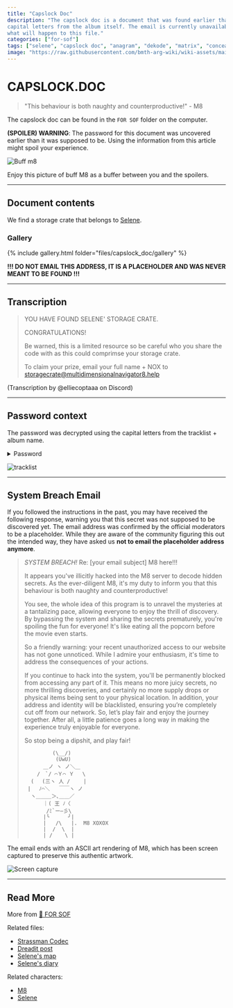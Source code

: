 ```yaml
---
title: "Capslock Doc"
description: "The capslock doc is a document that was found earlier than expected. Its password uses the 
capital letters from the album itself. The email is currently unavailable and it is unknown 
what will happen to this file."
categories: ["for-sof"]
tags: ["selene", "capslock doc", "anagram", "dekode", "matrix", "concealed origins"]
image: "https://raw.githubusercontent.com/bmth-arg-wiki/wiki-assets/main/files/capslock_doc/gallery/crate_selene.png"
---
```


# CAPSLOCK.DOC

> "This behaviour is both naughty and counterproductive!" - M8

The capslock doc can be found in the `FOR SOF` folder on the computer.

**(SPOILER) WARNING**: The password for this document was uncovered earlier than it was supposed to be. Using the information 
from this article might spoil your experience.

![Buff m8](https://raw.githubusercontent.com/bmth-arg-wiki/wiki-assets/main/m8/mad_m8.png)

Enjoy this picture of buff M8 as a buffer between you and the spoilers.

***

## Document contents

We find a storage crate that belongs to [Selene](../characters/selene).

### Gallery

{% include gallery.html folder="files/capslock_doc/gallery" %}

**!!! DO NOT EMAIL THIS ADDRESS, IT IS A PLACEHOLDER AND 
WAS NEVER MEANT TO BE FOUND !!!**

***

## Transcription

> YOU HAVE FOUND SELENE' STORAGE CRATE. 
>
> CONGRATULATIONS! 
>
> Be warned, this is a limited resource so be careful who you share the code with as this could comprimse your storage crate. 
>
> To claim your prize, email your full name + NOX to storagecrate@multidimensionalnavigator8.help

(Transcription by @elliecoptaaa on Discord)

***

## Password context

The password was decrypted using the capital letters from the tracklist + album name.

<details class="password">
  <summary>Password</summary>

DEKODE THE MATRIX TO ATTAIN YOUR CONCEALED ORIGINS
</details>

![tracklist](https://raw.githubusercontent.com/bmth-arg-wiki/wiki-assets/main/files/capslock_doc/tracklist.jpeg)

***

## System Breach Email

If you followed the instructions in the past, you may have received the following response, 
warning you that this secret was not supposed to be discovered yet. The email address was 
confirmed by the official moderators to be a placeholder. While they are aware of the 
community figuring this out the intended way, they have asked us **not to email the 
placeholder address anymore**.

> *SYSTEM BREACH!* Re: [your email subject]
> M8 here!!!
>
> It appears you've illicitly hacked into the M8 server to decode hidden
> secrets. As the ever-diligent M8, it's my duty to inform you that this
> behaviour is both naughty and counterproductive!
>
> You see, the whole idea of this program is to unravel the mysteries at
> a tantalizing pace, allowing everyone to enjoy the thrill of
> discovery. By bypassing the system and sharing the secrets
> prematurely, you're spoiling the fun for everyone! It's like eating
> all the popcorn before the movie even starts.
>
> So a friendly warning: your recent unauthorized access to our website
> has not gone unnoticed. While I admire your enthusiasm, it's time to
> address the consequences of your actions.
>
> If you continue to hack into the system, you'll be permanently blocked
> from accessing any part of it. This means no more juicy secrets, no
> more thrilling discoveries, and certainly no more supply drops or
> physical items being sent to your physical location. In addition, your
> address and identity will be blacklisted, ensuring you’re completely
> cut off from our network.
> So, let’s play fair and enjoy the journey together. After all, a
> little patience goes a long way in making the experience truly
> enjoyable for everyone.
>
> So stop being a dipshit, and play fair!
>
>              (\__/)
>               (UwU)
>           ＿ノ ヽ ノ＼＿
>         /　`/ ⌒Ｙ⌒ Ｙ　 \
>       (　 (三ヽ 人 /　　 |
>      | 　ﾉ⌒＼   ￣￣ヽ ノ
>       ヽ＿＿＿＞､＿＿／
>           ｜( 王 ﾉ〈
>            /ﾐ`ー―彡\
>           |╰      ╯|
>           |   /\   |.  M8 XOXOX
>           |  /  \  |
>           | /    \ |

The email ends with an ASCII art rendering of M8, which has been screen captured to preserve this 
authentic artwork.

![Screen capture](https://raw.githubusercontent.com/bmth-arg-wiki/wiki-assets/main/m8/buffm8.png)

***

## Read More

More from [📁 FOR SOF](../for-sof)

Related files:

- [Strassman Codec](strassmancodec)
- [Dreadit post](dreadit)
- [Selene's map](selenes_map)
- [Selene's diary](selene_personal_journal)

Related characters:

- [M8](../m8)
- [Selene](../characters/selene)
